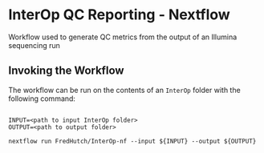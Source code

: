 # InterOp QC Reporting - Nextflow

Workflow used to generate QC metrics from the output of an Illumina sequencing run

## Invoking the Workflow

The workflow can be run on the contents of an `InterOp` folder with the following
command:

```#!/bin/bash

INPUT=<path to input InterOp folder>
OUTPUT=<path to output folder>

nextflow run FredHutch/InterOp-nf --input ${INPUT} --output ${OUTPUT}

```
